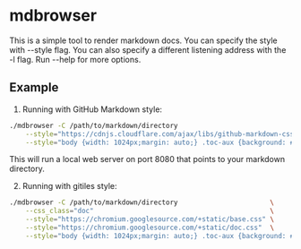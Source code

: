 # mdbrowser

This is a simple tool to render markdown docs. You can specify the style with
--style flag.  You can also specify a different listening address with the -l
flag.  Run --help for more options.

## Example

1. Running with GitHub Markdown style:
```bash
./mdbrowser -C /path/to/markdown/directory                                                         \
    --style="https://cdnjs.cloudflare.com/ajax/libs/github-markdown-css/4.0.0/github-markdown.css" \
    --style="body {width: 1024px;margin: auto;} .toc-aux {background: #f9f9f9; border: 1px solid #f2f2f2}"
```
This will run a local web server on port 8080 that points to your markdown directory.

2. Running with gitiles style:
```bash
./mdbrowser -C /path/to/markdown/directory                       \
    --css_class="doc"                                            \
    --style="https://chromium.googlesource.com/+static/base.css" \
    --style="https://chromium.googlesource.com/+static/doc.css"  \
    --style="body {width: 1024px;margin: auto;} .toc-aux {background: #f9f9f9; border: 1px solid #f2f2f2}"
```
